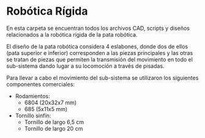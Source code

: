 # Robótica Rígida

En esta carpeta se encuentran todos los archivos CAD, scripts y diseños relacionados a la robótica rígida de la pata robótica.

El diseño de la pata robótica considera 4 eslabones, donde dos de ellos (pata superior e inferior) corresponden a las piezas principales y las otras se tratan de piezas que permiten la transmisión del movimiento en todo el sub-sistema dando lugar a su locomoción a través de pisadas.

Para llevar a cabo el movimiento del sub-sistema se utilizaron los siguientes componentes comerciales:
- Rodamientos:
  - 6804 (20x32x7 mm)
  - 685 (5x11x5 mm)
- Tornillo sinfín:
  - Tornillo de largo 6,5 cm
  - Tornillo de largo 20 cm
